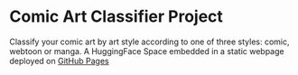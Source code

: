 # Comic Art Classifier Project

Classify your comic art by art style according to one of three styles: comic, webtoon or manga. 
A HuggingFace Space embedded in a static webpage deployed on [GitHub Pages]()
